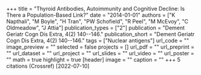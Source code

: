 +++
title = "Thyroid Antibodies, Autoimmunity and Cognitive Decline: Is There a Population-Based Link?"
date = "2014-01-01"
authors = ["K Napthali", "M Boyle", "H Tran", "PW Schofield", "R Peel", "M McEvoy", "C Oldmeadow", "J Attia"]
publication_types = ["2"]
publication = "Dement Geriatr Cogn Dis Extra, 4(2) 140--146."
publication_short = "Dement Geriatr Cogn Dis Extra, 4(2) 140--146."
tags = ["Nuclear antigens"]
url_code = ""
image_preview = ""
selected = false
projects = []
url_pdf = ""
url_preprint = ""
url_dataset = ""
url_project = ""
url_slides = ""
url_video = ""
url_poster = ""
math = true
highlight = true
[header]
image = ""
caption = ""
+++
5 citations (Crossref) [2022-07-10]
